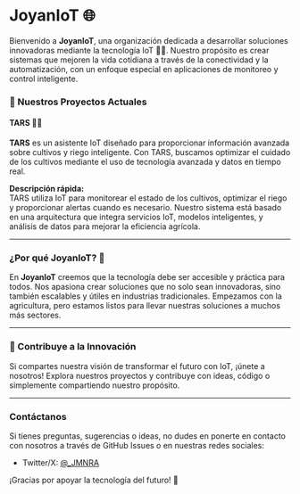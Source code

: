 # JoyanIoT 🌐

Bienvenido a **JoyanIoT**, una organización dedicada a desarrollar soluciones innovadoras mediante la tecnología IoT 🌱💡. Nuestro propósito es crear sistemas que mejoren la vida cotidiana a través de la conectividad y la automatización, con un enfoque especial en aplicaciones de monitoreo y control inteligente.


### 🚀 Nuestros Proyectos Actuales

#### **TARS** 🤖🌾  
**TARS** es un asistente IoT diseñado para proporcionar información avanzada sobre cultivos y riego inteligente. Con TARS, buscamos optimizar el cuidado de los cultivos mediante el uso de tecnología avanzada y datos en tiempo real.

**Descripción rápida:**  
TARS utiliza IoT para monitorear el estado de los cultivos, optimizar el riego y proporcionar alertas cuando es necesario. Nuestro sistema está basado en una arquitectura que integra servicios IoT, modelos inteligentes, y análisis de datos para mejorar la eficiencia agrícola.


<!-- Aquí también puedes poner una imagen representativa de TARS -->

---

### ¿Por qué JoyanIoT? 🤝
En **JoyanIoT** creemos que la tecnología debe ser accesible y práctica para todos. Nos apasiona crear soluciones que no solo sean innovadoras, sino también escalables y útiles en industrias tradicionales. Empezamos con la agricultura, pero estamos listos para llevar nuestras soluciones a muchos más sectores.

---

### 🌱 Contribuye a la Innovación
Si compartes nuestra visión de transformar el futuro con IoT, ¡únete a nosotros! Explora nuestros proyectos y contribuye con ideas, código o simplemente compartiendo nuestro propósito.

<!-- 🔗 [Visita nuestro repositorio de TARS](https://github.com/JoyanIoT/TARS) -->

---

### Contáctanos
Si tienes preguntas, sugerencias o ideas, no dudes en ponerte en contacto con nosotros a través de GitHub Issues o en nuestras redes sociales:

- Twitter/X: [@_JMNRA](https://x.com/_JMNRA)

¡Gracias por apoyar la tecnología del futuro! 🙌
